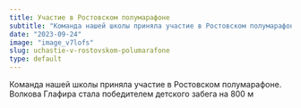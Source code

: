 ```yaml
---
title: Участие в Ростовском полумарафоне
subtitle: "Команда нашей школы приняла участие в Ростовском полумарафоне. Волкова Глафира стала победителем детского забега на 800 м"
date: "2023-09-24"
image: "image_v7lofs"
slug: uchastie-v-rostovskom-polumarafone
type: default
---
```

Команда нашей школы приняла участие в Ростовском полумарафоне. Волкова Глафира стала победителем детского забега на 800 м